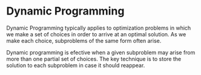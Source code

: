 # Dynamic Programming

Dynamic Programming typically applies to optimization problems in which we make a set of choices in order to arrive at an optimal solution. As we make each choice, subproblems of the same form often arise.

Dynamic programming is efective when a given subproblem may arise from more than one partial set of choices. The key technique is to store the solution to each subproblem in case it should reappear.
